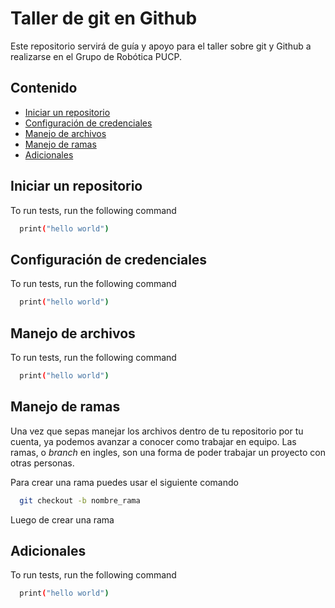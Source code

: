 
# Taller de git en Github
Este repositorio servirá de guía y apoyo para el taller sobre git y Github a realizarse en el Grupo de Robótica PUCP.

## Contenido

 - [Iniciar un repositorio](https://github.com/MarceJara/TallerGIT#iniciar-un-repositorio)
 - [Configuración de credenciales](https://github.com/MarceJara/TallerGIT#configuracion-de-credenciales)
 - [Manejo de archivos](https://github.com/MarceJara/TallerGIT#manejo-de-archivos)
 - [Manejo de ramas](https://github.com/MarceJara/TallerGIT#manejo-de-ramas)
 - [Adicionales](https://github.com/MarceJara/TallerGIT#adicionales)
## Iniciar un repositorio

To run tests, run the following command

```bash
  print("hello world")
```

## Configuración de credenciales

To run tests, run the following command

```bash
  print("hello world")
```

## Manejo de archivos

To run tests, run the following command

```bash
  print("hello world")
```

## Manejo de ramas

Una vez que sepas manejar los archivos dentro de tu repositorio por tu cuenta, ya podemos avanzar 
a conocer como trabajar en equipo. Las ramas, o *branch* en ingles, son una forma de poder
trabajar un proyecto con otras personas.

Para crear una rama puedes usar el siguiente comando

```bash
  git checkout -b nombre_rama
```
Luego de crear una rama


## Adicionales

To run tests, run the following command

```bash
  print("hello world")
```
